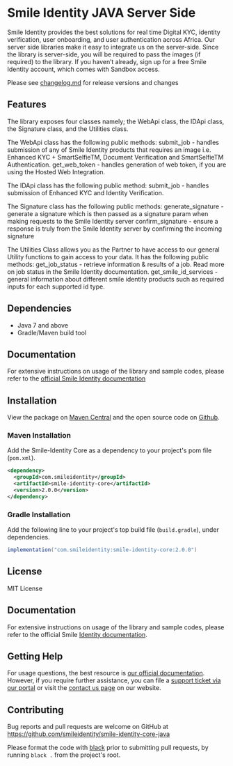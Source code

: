 # Smile Identity JAVA Server Side

Smile Identity provides the best solutions for real time Digital KYC, identity verification, user onboarding, and user authentication across Africa. Our server side libraries make it easy to integrate us on the server-side. Since the library is server-side, you will be required to pass the images (if required) to the library.
If you haven’t already, sign up for a free Smile Identity account, which comes with Sandbox access.

Please see [changelog.md](changelog.md) for release versions and changes

## Features

The library exposes four classes namely; the WebApi class, the IDApi class, the Signature class, and the Utilities class.

The WebApi class has the following public methods:
submit_job - handles submission of any of Smile Identity products that requires an image i.e. Enhanced KYC + SmartSelfieTM, Document Verification and SmartSelfieTM Authentication.
get_web_token - handles generation of web token, if you are using the Hosted Web Integration.

The IDApi class has the following public method:
submit_job - handles submission of Enhanced KYC and Identity Verification.

The Signature class has the following public methods:
generate_signature - generate a signature which is then passed as a signature param when making requests to the Smile Identity server
confirm_signature - ensure a response is truly from the Smile Identity server by confirming the incoming signature

The Utilities Class allows you as the Partner to have access to our general Utility functions to gain access to your data. It has the following public methods:
get_job_status - retrieve information & results of a job. Read more on job status in the Smile Identity documentation.
get_smile_id_services - general information about different smile identity products such as required inputs for each supported id type.

## Dependencies

* Java 7 and above
* Gradle/Maven build tool

## Documentation

For extensive instructions on usage of the library and sample codes, please refer to the [official Smile Identity documentation](https://docs.smileidentity.com/server-to-server/java)


## Installation

View the package on [Maven Central](https://search.maven.org/search?q=a:smile-identity-core) and the open source code on [Github](https://github.com/smileidentity/smile-identity-core-java).

### Maven Installation

Add the Smile-Identity Core as  a dependency to your project's pom file (`pom.xml`).

```xml
<dependency>
  <groupId>com.smileidentity</groupId>
  <artifactId>smile-identity-core</artifactId>
  <version>2.0.0</version>
</dependency>
```

### Gradle Installation

Add the following line to your project's top build file (`build.gradle`), under dependencies.

```gradle
implementation("com.smileidentity:smile-identity-core:2.0.0")
```

## License

MIT License

## Documentation

For extensive instructions on usage of the library and sample codes, please refer to the official Smile [Identity documentation](https://docs.smileidentity.com/server-to-server/java).

## Getting Help

For usage questions, the best resource is [our official documentation](docs.smileidentity.com). However, if you require further assistance, you can file a [support ticket via our portal](https://portal.smileidentity.com/partner/support/tickets) or visit the [contact us page](https://portal.smileidentity.com/partner/support/tickets) on our website.

## Contributing

Bug reports and pull requests are welcome on GitHub at https://github.com/smileidentity/smile-identity-core-java

Please format the code with [black](https://github.com/psf/black) prior to submitting pull requests, by running `black .` from the project's root.
